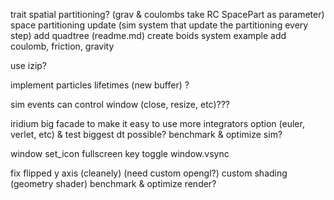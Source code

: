trait spatial partitioning? (grav & coulombs take RC SpacePart as parameter)
space partitioning update (sim system that update the partitioning every step)
add quadtree (readme.md)
create boids system example
add coulomb, friction, gravity

use izip?

implement particles lifetimes (new buffer) ?

sim events can control window (close, resize, etc)???

iridium big facade to make it easy to use
more integrators option (euler, verlet, etc) & test biggest dt possible?
benchmark & optimize sim?

window set_icon
fullscreen key toggle
window.vsync

fix flipped y axis (cleanely) (need custom opengl?)
custom shading (geometry shader)
benchmark & optimize render?
